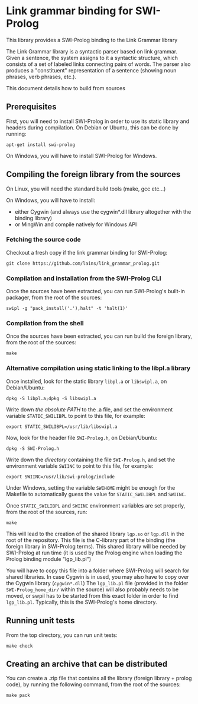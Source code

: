 Link grammar binding for SWI-Prolog
===================================

This library provides a SWI-Prolog binding to the Link Grammar library

The Link Grammar library is a syntactic parser based on link grammar.
Given a sentence, the system assigns to it a syntactic structure, which consists of a set of labeled links connecting pairs of words.
The parser also produces a "constituent" representation of a sentence (showing noun phrases, verb phrases, etc.).

This document details how to build from sources

## Prerequisites

First, you will need to install SWI-Prolog in order to use its static library and headers during compilation.
On Debian or Ubuntu, this can be done by running:
```
apt-get install swi-prolog
```

On Windows, you will have to install SWI-Prolog for Windows.

## Compiling the foreign library from the sources

On Linux, you will need the standard build tools (make, gcc etc...)

On Windows, you will have to install:
* either Cygwin (and always use the cygwin*.dll library altogether with the binding library)
* or MingWin and compile natively for Windows API

### Fetching the source code

Checkout a fresh copy if the link grammar binding for SWI-Prolog:
```
git clone https://github.com/lains/link_grammar_prolog.git
```

### Compilation and installation from the SWI-Prolog CLI

Once the sources have been extracted, you can run SWI-Prolog's built-in packager, from the root of the sources:
```
swipl -g "pack_install('.'),halt" -t 'halt(1)'
```

### Compilation from the shell

Once the sources have been extracted, you can run build the foreign library, from the root of the sources:
```
make
```

### Alternative compilation using static linking to the libpl.a library

Once installed, look for the static library `libpl.a` or `libswipl.a`, on Debian/Ubuntu:
```
dpkg -S libpl.a;dpkg -S libswipl.a
```
Write down *the absolute PATH* to the .a file, and set the environment variable `STATIC_SWILIBPL` to point to this file, for example:
```
export STATIC_SWILIBPL=/usr/lib/libswipl.a
```
Now, look for the header file `SWI-Prolog.h`, on Debian/Ubuntu:
```
dpkg -S SWI-Prolog.h
```
Write down the *directory* containing the file `SWI-Prolog.h`, and set the environment variable `SWIINC` to point to this file, for example:
```
export SWIINC=/usr/lib/swi-prolog/include
```

Under Windows, setting the variable `SWIHOME` might be enough for the Makefile to automatically guess the value for `STATIC_SWILIBPL` and `SWIINC`.

Once `STATIC_SWILIBPL` and `SWIINC` environment variables are set properly, from the root of the sources, run:
```
make
```

This will lead to the creation of the shared library `lgp.so` or `lgp.dll` in the root of the repository.
This file is the C-library part of the binding (the foreign library in SWI-Prolog terms).
This shared library will be needed by SWI-Prolog at run time (it is used by the Prolog engine when loading the Prolog binding module "lgp_lib.pl")

You will have to copy this file into a folder where SWI-Prolog will search for shared libraries.
In case Cygwin is in used, you may also have to copy over the Cygwin library (`cygwin*.dll`)
The `lgp_lib.pl` file (provided in the folder `SWI-Prolog_home_dir/` within the source) will also probably needs to be moved, or swpil has to be started from this exact folder in order to find `lgp_lib.pl`.
Typically, this is the SWI-Prolog's home directory.

## Running unit tests

From the top directory, you can run unit tests:
```
make check
```

## Creating an archive that can be distributed

You can create a .zip file that contains all the library (foreign library + prolog code), by running the following command, from the root of the sources:
```
make pack
```
